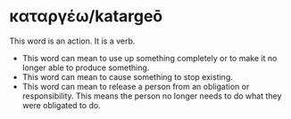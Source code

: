 # καταργέω/katargeō
This word is an action. It is a verb.
* This word can mean to use up something completely or to make it no longer able to produce something.
* This word can mean to cause something to stop existing.
* This word can mean to release a person from an obligation or responsibility. This means the person no longer needs to do what they were obligated to do.
